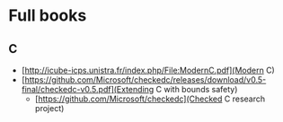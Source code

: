 # Full books

## C

* [http://icube-icps.unistra.fr/index.php/File:ModernC.pdf](Modern C)
* [https://github.com/Microsoft/checkedc/releases/download/v0.5-final/checkedc-v0.5.pdf](Extending C with bounds safety)
  * [https://github.com/Microsoft/checkedc](Checked C research project)
